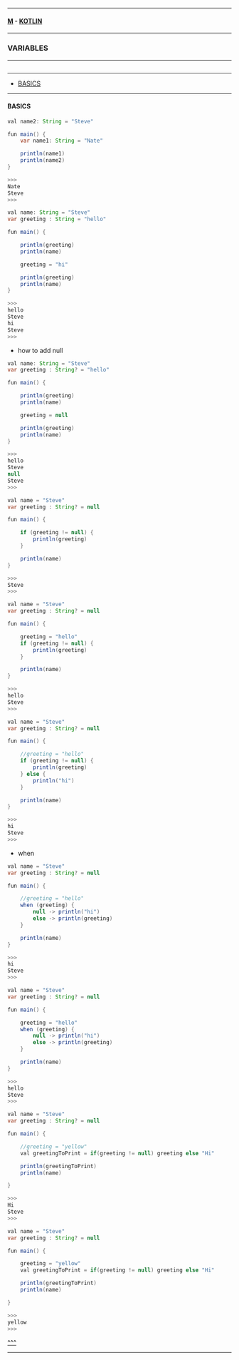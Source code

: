 
---

#### [M](https://github.com/ttltrk/TTT/blob/master/menu.md) - [KOTLIN](https://github.com/ttltrk/TTT/tree/master/KOT/KOTLIN.md)

---

### VARIABLES

---

```

```

---

* [BASICS](#BASICS)

---

#### BASICS

```java
val name2: String = "Steve"

fun main() {
    var name1: String = "Nate"

    println(name1)
    println(name2)
}

>>>
Nate
Steve
>>>
```

```java
val name: String = "Steve"
var greeting : String = "hello"

fun main() {

    println(greeting)
    println(name)

    greeting = "hi"

    println(greeting)
    println(name)
}

>>>
hello
Steve
hi
Steve
>>>
```

- how to add null

```java
val name: String = "Steve"
var greeting : String? = "hello"

fun main() {

    println(greeting)
    println(name)

    greeting = null

    println(greeting)
    println(name)
}

>>>
hello
Steve
null
Steve
>>>
```

```java
val name = "Steve"
var greeting : String? = null

fun main() {

    if (greeting != null) {
        println(greeting)
    }

    println(name)
}

>>>
Steve
>>>
```

```java
val name = "Steve"
var greeting : String? = null

fun main() {

    greeting = "hello"
    if (greeting != null) {
        println(greeting)
    }

    println(name)
}

>>>
hello
Steve
>>>
```

```java
val name = "Steve"
var greeting : String? = null

fun main() {

    //greeting = "hello"
    if (greeting != null) {
        println(greeting)
    } else {
        println("hi")
    }

    println(name)
}

>>>
hi
Steve
>>>
```

- when

```java
val name = "Steve"
var greeting : String? = null

fun main() {

    //greeting = "hello"
    when (greeting) {
        null -> println("hi")
        else -> println(greeting)
    }

    println(name)
}

>>>
hi
Steve
>>>
```

```java
val name = "Steve"
var greeting : String? = null

fun main() {

    greeting = "hello"
    when (greeting) {
        null -> println("hi")
        else -> println(greeting)
    }

    println(name)
}

>>>
hello
Steve
>>>
```

```java
val name = "Steve"
var greeting : String? = null

fun main() {

    //greeting = "yellow"
    val greetingToPrint = if(greeting != null) greeting else "Hi"

    println(greetingToPrint)
    println(name)

}

>>>
Hi
Steve
>>>
```

```java
val name = "Steve"
var greeting : String? = null

fun main() {

    greeting = "yellow"
    val greetingToPrint = if(greeting != null) greeting else "Hi"

    println(greetingToPrint)
    println(name)

}

>>>
yellow
>>>
```

[^^^](#VARIABLES)

---
